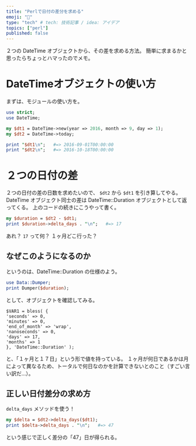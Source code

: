 ```yaml
---
title: "Perlで日付の差分を求める"
emoji: "📆"
type: "tech" # tech: 技術記事 / idea: アイデア
topics: ["perl"]
published: false
---
```


２つの DateTime オブジェクトから、その差を求める方法。
簡単に求まるかと思ったらちょっとハマったのでメモ。

# DateTimeオブジェクトの使い方

まずは、モジュールの使い方を。

```perl
use strict;
use DateTime;

my $dt1 = DateTime->new(year => 2016, month => 9, day => 1);
my $dt2 = DateTime->today;

print "$dt1\n";   #=> 2016-09-01T00:00:00
print "$dt2\n";   #=> 2016-10-18T00:00:00
```

# ２つの日付の差

２つの日付の差の日数を求めたいので、 `$dt2` から `$dt1` を引き算してやる。
DateTime オブジェクト同士の差は DateTime::Duration オブジェクトとして返ってくる。
上のコードの続きにこうやって書く。

```perl
my $duration = $dt2 - $dt1;
print $duration->delta_days . "\n";   #=> 17
```

あれ？ `17` って何？
１ヶ月どこ行った？

## なぜこのようになるのか
というのは、DateTime::Duration の仕様のよう。

```perl
use Data::Dumper;
print Dumper($duration);
```

として、オブジェクトを確認してみる。

```
$VAR1 = bless( {
'seconds' => 0,
'minutes' => 0,
'end_of_month' => 'wrap',
'nanoseconds' => 0,
'days' => 17,
'months' => 1
}, 'DateTime::Duration' );
```

と、「１ヶ月と１７日」という形で値を持っている。
１ヶ月が何日であるかは月によって異なるため、トータルで何日なのかを計算できないとのこと（すごい言い訳だ...）。

## 正しい日付差分の求め方

`delta_days` メソッドを使う！

```perl
my $delta = $dt2->delta_days($dt1);
print $delta->delta_days . "\n";   #=> 47
```

という感じで正しく差分の「47」日が得られる。
